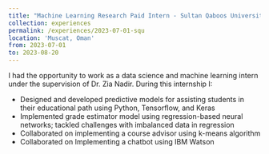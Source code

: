 ```yaml
---
title: "Machine Learning Research Paid Intern - Sultan Qaboos University"
collection: experiences
permalink: /experiences/2023-07-01-squ
location: 'Muscat, Oman'
from: 2023-07-01
to: 2023-08-20
---
```


I had the opportunity to work as a data science and machine learning intern under the supervision of Dr. Zia Nadir.
During this internship I:
- Designed and developed predictive models for assisting students in their educational path using Python, Tensorflow, and Keras
- Implemented grade estimator model using regression-based neural networks; tackled challenges with imbalanced data in regression
- Collaborated on implementing a course advisor using k-means algorithm
- Collaborated on Implementing a chatbot using IBM Watson
